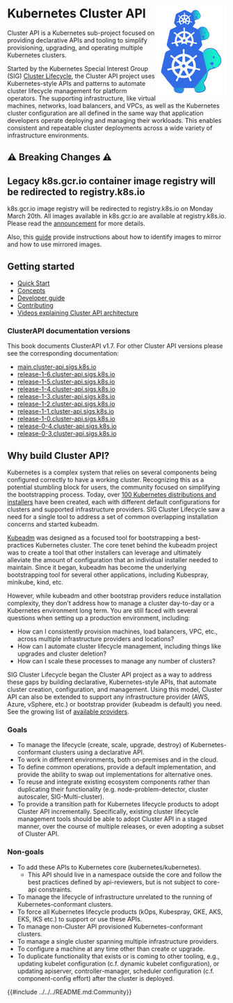 # Kubernetes Cluster API<div style="float: right; position: relative; display: inline;"><img src="images/introduction.svg" width="160px" /></div>

Cluster API is a Kubernetes sub-project focused on providing declarative APIs and tooling to simplify provisioning, upgrading, and operating multiple Kubernetes clusters.

Started by the Kubernetes Special Interest Group (SIG) [Cluster Lifecycle](https://github.com/kubernetes/community/tree/master/sig-cluster-lifecycle#readme), the Cluster API project uses Kubernetes-style APIs and patterns to automate cluster lifecycle management for platform operators. The supporting infrastructure, like virtual machines, networks, load balancers, and VPCs, as well as the Kubernetes cluster configuration are all defined in the same way that application developers operate deploying and managing their workloads. This enables consistent and repeatable cluster deployments across a wide variety of infrastructure environments.

## ⚠️ Breaking Changes ⚠️

<aside class="note">
<h1>Legacy k8s.gcr.io container image registry will be redirected to registry.k8s.io</h1>

k8s.gcr.io image registry will be redirected to registry.k8s.io on Monday March 20th.
All images available in k8s.gcr.io are available at registry.k8s.io.
Please read the [announcement](https://kubernetes.io/blog/2023/03/10/image-registry-redirect/) for more details.

Also, this [guide](https://github.com/kubernetes/registry.k8s.io/tree/main/docs/mirroring) provide instructions about how to identify images to mirror and how to use mirrored images.

## Getting started

* [Quick Start](./user/quick-start.md)
* [Concepts](./user/concepts.md)
* [Developer guide](./developer/guide.md)
* [Contributing](./CONTRIBUTING.md)
* [Videos explaining Cluster API architecture](./developer/guide.md#videos-explaining-capi-architecture-and-code-walkthroughs)

<aside class="note">

<h1>ClusterAPI documentation versions</h1>

This book documents ClusterAPI v1.7. For other Cluster API versions please see the corresponding documentation:
* [main.cluster-api.sigs.k8s.io](https://main.cluster-api.sigs.k8s.io)
* [release-1-6.cluster-api.sigs.k8s.io](https://release-1-6.cluster-api.sigs.k8s.io)
* [release-1-5.cluster-api.sigs.k8s.io](https://release-1-5.cluster-api.sigs.k8s.io)
* [release-1-4.cluster-api.sigs.k8s.io](https://release-1-4.cluster-api.sigs.k8s.io)
* [release-1-3.cluster-api.sigs.k8s.io](https://release-1-3.cluster-api.sigs.k8s.io)
* [release-1-2.cluster-api.sigs.k8s.io](https://release-1-2.cluster-api.sigs.k8s.io)
* [release-1-1.cluster-api.sigs.k8s.io](https://release-1-1.cluster-api.sigs.k8s.io)
* [release-1-0.cluster-api.sigs.k8s.io](https://release-1-0.cluster-api.sigs.k8s.io)
* [release-0-4.cluster-api.sigs.k8s.io](https://release-0-4.cluster-api.sigs.k8s.io)
* [release-0-3.cluster-api.sigs.k8s.io](https://release-0-3.cluster-api.sigs.k8s.io)

</aside>

## Why build Cluster API?

Kubernetes is a complex system that relies on several components being configured correctly to have a working cluster. Recognizing this as a potential stumbling block for users, the community focused on simplifying the bootstrapping process. Today, over [100 Kubernetes distributions and installers](https://www.cncf.io/certification/software-conformance/) have been created, each with different default configurations for clusters and supported infrastructure providers. SIG Cluster Lifecycle saw a need for a single tool to address a set of common overlapping installation concerns and started kubeadm.

[Kubeadm](https://kubernetes.io/docs/reference/setup-tools/kubeadm/kubeadm/) was designed as a focused tool for bootstrapping a best-practices Kubernetes cluster. The core tenet behind the kubeadm project was to create a tool that other installers can leverage and ultimately alleviate the amount of configuration that an individual installer needed to maintain. Since it began, kubeadm has become the underlying bootstrapping tool for several other applications, including Kubespray, minikube, kind, etc.

However, while kubeadm and other bootstrap providers reduce installation complexity, they don't address how to manage a cluster day-to-day or a Kubernetes environment long term. You are still faced with several questions when setting up a production environment, including:

* How can I consistently provision machines, load balancers, VPC, etc., across multiple infrastructure providers and locations?
* How can I automate cluster lifecycle management, including things like upgrades and cluster deletion?
* How can I scale these processes to manage any number of clusters?

SIG Cluster Lifecycle began the Cluster API project as a way to address these gaps by building declarative, Kubernetes-style APIs, that automate cluster creation, configuration, and management. Using this model, Cluster API can also be extended to support any infrastructure provider (AWS, Azure, vSphere, etc.) or bootstrap provider (kubeadm is default) you need. See the growing list of [available providers](./reference/providers.md).

### Goals

- To manage the lifecycle (create, scale, upgrade, destroy) of Kubernetes-conformant clusters using a declarative API.
- To work in different environments, both on-premises and in the cloud.
- To define common operations, provide a default implementation, and provide the ability to swap out implementations for alternative ones.
- To reuse and integrate existing ecosystem components rather than duplicating their functionality (e.g. node-problem-detector, cluster autoscaler, SIG-Multi-cluster).
- To provide a transition path for Kubernetes lifecycle products to adopt Cluster API incrementally. Specifically, existing cluster lifecycle management tools should be able to adopt Cluster API in a staged manner, over the course of multiple releases, or even adopting a subset of Cluster API.

### Non-goals

- To add these APIs to Kubernetes core (kubernetes/kubernetes).
    -  This API should live in a namespace outside the core and follow the best practices defined by api-reviewers, but is not subject to core-api constraints.
- To manage the lifecycle of infrastructure unrelated to the running of Kubernetes-conformant clusters.
- To force all Kubernetes lifecycle products (kOps, Kubespray, GKE, AKS, EKS, IKS etc.) to support or use these APIs.
- To manage non-Cluster API provisioned Kubernetes-conformant clusters.
- To manage a single cluster spanning multiple infrastructure providers.
- To configure a machine at any time other than create or upgrade.
- To duplicate functionality that exists or is coming to other tooling, e.g., updating kubelet configuration (c.f. dynamic kubelet configuration), or updating apiserver, controller-manager, scheduler configuration (c.f. component-config effort) after the cluster is deployed.

{{#include ../../../README.md:Community}}

